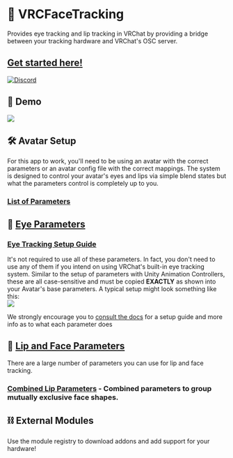 # 👀 VRCFaceTracking

Provides eye tracking and lip tracking in VRChat by providing a bridge between your tracking hardware and VRChat's OSC server.
## [Get started here!](https://docs.vrcft.io/docs/intro/getting-started)

[![Discord](https://discord.com/api/guilds/849300336128032789/widget.png)](https://discord.com/invite/vrcft)

## 🎥 Demo

[![](https://i.imgur.com/iQkw12C.jpg)](https://youtu.be/ZTVnh8aaf9U)

## 🛠 Avatar Setup

For this app to work, you'll need to be using an avatar with the correct parameters or an avatar config file with the correct mappings. The system is designed to control your avatar's eyes and lips via simple blend states but what the parameters control is completely up to you.

### [List of Parameters](https://docs.vrcft.io/docs/tutorial-avatars/tutorial-avatars-extras/parameters/)

## 👀 [Eye Parameters](https://docs.vrcft.io/docs/tutorial-avatars/tutorial-avatars-extras/parameters/#eye-tracking-parameters)

### [Eye Tracking Setup Guide](https://github.com/benaclejames/VRCFaceTracking/wiki/Eye-Tracking-Setup)

It's not required to use all of these parameters. In fact, you don't need to use any of them if you intend on using VRChat's built-in eye tracking system. Similar to the setup of parameters with Unity Animation Controllers, these are all case-sensitive and must be copied **EXACTLY** as shown into your Avatar's base parameters. A typical setup might look something like this:<br>
![](https://i.imgur.com/kfJD1Bl.png)

We strongly encourage you to [consult the docs](https://docs.vrcft.io) for a setup guide and more info as to what each parameter does

## :lips: [Lip and Face Parameters](https://docs.vrcft.io/docs/tutorial-avatars/tutorial-avatars-extras/parameters/#expression-tracking-parameters)

There are a large number of parameters you can use for lip and face tracking. 

### [Combined Lip Parameters](https://docs.vrcft.io/docs/tutorial-avatars/tutorial-avatars-extras/parameters/#addtional-simplified-tracking-parameters) - Combined parameters to group mutually exclusive face shapes.

## ⛓ External Modules

Use the module registry to download addons and add support for your hardware!
